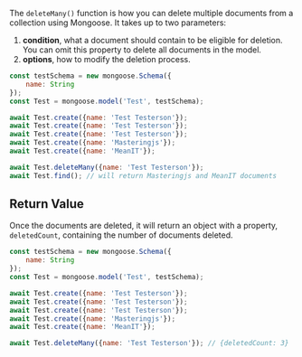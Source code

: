 The `deleteMany()` function is how you can delete multiple documents from a collection using Mongoose.
It takes up to two parameters:
1. **condition**, what a document should contain to be eligible for deletion.
You can omit this property to delete all documents in the model.
2. **options**, how to modify the deletion process.


```javascript
const testSchema = new mongoose.Schema({
    name: String
});
const Test = mongoose.model('Test', testSchema);

await Test.create({name: 'Test Testerson'});
await Test.create({name: 'Test Testerson'});
await Test.create({name: 'Test Testerson'});
await Test.create({name: 'Masteringjs'});
await Test.create({name: 'MeanIT'});

await Test.deleteMany({name: 'Test Testerson'});
await Test.find(); // will return Masteringjs and MeanIT documents
```

## Return Value

Once the documents are deleted, it will return an object with a property, `deletedCount`, containing the number of documents deleted.

```javascript
const testSchema = new mongoose.Schema({
    name: String
});
const Test = mongoose.model('Test', testSchema);

await Test.create({name: 'Test Testerson'});
await Test.create({name: 'Test Testerson'});
await Test.create({name: 'Test Testerson'});
await Test.create({name: 'Masteringjs'});
await Test.create({name: 'MeanIT'});

await Test.deleteMany({name: 'Test Testerson'}); // {deletedCount: 3}
```